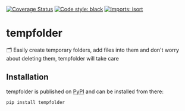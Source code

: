 [![Coverage Status](https://coveralls.io/repos/github/jalvaradosegura/tempfolder/badge.svg?branch=main)](https://coveralls.io/github/jalvaradosegura/tempfolder?branch=main)
[![Code style: black](https://img.shields.io/badge/code%20style-black-000000.svg)](https://github.com/psf/black)
[![Imports: isort](https://img.shields.io/badge/%20imports-isort-%231674b1?style=flat&labelColor=ef8336)](https://pycqa.github.io/isort/)

# tempfolder
🗂 Easily create temporary folders, add files into them and don't worry about deleting them, tempfolder will take care

## Installation
tempfolder is published on [PyPI](https://pypi.org/project/tempfolder/) and can be installed from there:
```
pip install tempfolder
```
